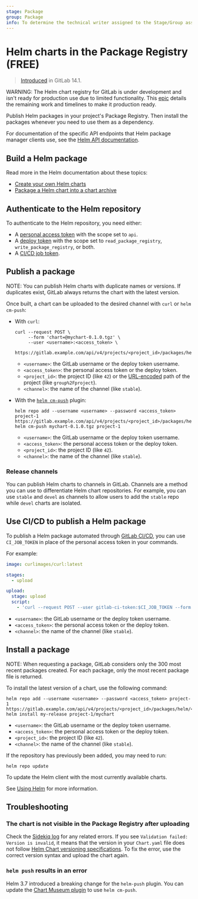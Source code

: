 ```yaml
---
stage: Package
group: Package
info: To determine the technical writer assigned to the Stage/Group associated with this page, see https://about.gitlab.com/handbook/engineering/ux/technical-writing/#assignments
---
```


# Helm charts in the Package Registry **(FREE)**

> [Introduced](https://gitlab.com/gitlab-org/gitlab/-/issues/18997) in GitLab 14.1.

WARNING:
The Helm chart registry for GitLab is under development and isn't ready for production use due to
limited functionality. This [epic](https://gitlab.com/groups/gitlab-org/-/epics/6366) details the remaining
work and timelines to make it production ready.

Publish Helm packages in your project's Package Registry. Then install the
packages whenever you need to use them as a dependency.

For documentation of the specific API endpoints that Helm package manager
clients use, see the [Helm API documentation](../../../api/packages/helm.md).

## Build a Helm package

Read more in the Helm documentation about these topics:

- [Create your own Helm charts](https://helm.sh/docs/intro/using_helm/#creating-your-own-charts)
- [Package a Helm chart into a chart archive](https://helm.sh/docs/helm/helm_package/#helm-package)

## Authenticate to the Helm repository

To authenticate to the Helm repository, you need either:

- A [personal access token](../../../api/index.md#personalprojectgroup-access-tokens) with the scope set to `api`.
- A [deploy token](../../project/deploy_tokens/index.md) with the scope set to `read_package_registry`, `write_package_registry`, or both.
- A [CI/CD job token](../../../ci/jobs/ci_job_token.md).

## Publish a package

NOTE:
You can publish Helm charts with duplicate names or versions. If duplicates exist, GitLab always
returns the chart with the latest version.

Once built, a chart can be uploaded to the desired channel with `curl` or `helm cm-push`:

- With `curl`:

  ```shell
  curl --request POST \
       --form 'chart=@mychart-0.1.0.tgz' \
       --user <username>:<access_token> \
       https://gitlab.example.com/api/v4/projects/<project_id>/packages/helm/api/<channel>/charts
  ```

  - `<username>`: the GitLab username or the deploy token username.
  - `<access_token>`: the personal access token or the deploy token.
  - `<project_id>`: the project ID (like `42`) or the
    [URL-encoded](../../../api/index.md#namespaced-path-encoding) path of the project (like `group%2Fproject`).
  - `<channel>`: the name of the channel (like `stable`).

- With the [`helm cm-push`](https://github.com/chartmuseum/helm-push/#readme) plugin:

  ```shell
  helm repo add --username <username> --password <access_token> project-1 https://gitlab.example.com/api/v4/projects/<project_id>/packages/helm/<channel>
  helm cm-push mychart-0.1.0.tgz project-1
  ```

  - `<username>`: the GitLab username or the deploy token username.
  - `<access_token>`: the personal access token or the deploy token.
  - `<project_id>`: the project ID (like `42`).
  - `<channel>`: the name of the channel (like `stable`).

### Release channels

You can publish Helm charts to channels in GitLab. Channels are a method you can use to differentiate Helm chart repositories.
For example, you can use `stable` and `devel` as channels to allow users to add the `stable` repo while `devel` charts are isolated.

## Use CI/CD to publish a Helm package

To publish a Helm package automated through [GitLab CI/CD](../../../ci/index.md), you can use
`CI_JOB_TOKEN` in place of the personal access token in your commands.

For example:

```yaml
image: curlimages/curl:latest

stages:
  - upload

upload:
  stage: upload
  script:
    - 'curl --request POST --user gitlab-ci-token:$CI_JOB_TOKEN --form "chart=@mychart-0.1.0.tgz" "${CI_API_V4_URL}/projects/${CI_PROJECT_ID}/packages/helm/api/<channel>/charts"'
```

- `<username>`: the GitLab username or the deploy token username.
- `<access_token>`: the personal access token or the deploy token.
- `<channel>`: the name of the channel (like `stable`).

## Install a package

NOTE:
When requesting a package, GitLab considers only the 300 most recent packages created.
For each package, only the most recent package file is returned.

To install the latest version of a chart, use the following command:

```shell
helm repo add --username <username> --password <access_token> project-1 https://gitlab.example.com/api/v4/projects/<project_id>/packages/helm/<channel>
helm install my-release project-1/mychart
```

- `<username>`: the GitLab username or the deploy token username.
- `<access_token>`: the personal access token or the deploy token.
- `<project_id>`: the project ID (like `42`).
- `<channel>`: the name of the channel (like `stable`).

If the repository has previously been added, you may need to run:

```shell
helm repo update
```

To update the Helm client with the most currently available charts.

See [Using Helm](https://helm.sh/docs/intro/using_helm/) for more information.

## Troubleshooting

### The chart is not visible in the Package Registry after uploading

Check the [Sidekiq log](../../../administration/logs/index.md#sidekiqlog)
for any related errors. If you see `Validation failed: Version is invalid`, it means that the
version in your `Chart.yaml` file does not follow [Helm Chart versioning specifications](https://helm.sh/docs/topics/charts/#charts-and-versioning).
To fix the error, use the correct version syntax and upload the chart again.

### `helm push` results in an error

Helm 3.7 introduced a breaking change for the `helm-push` plugin. You can update the
[Chart Museum plugin](https://github.com/chartmuseum/helm-push/#readme)
to use `helm cm-push`.
